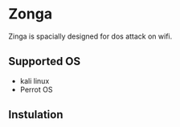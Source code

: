 # Zonga
Zinga is spacially designed for dos attack on wifi.

## Supported OS

* kali linux
* Perrot OS
## Instulation
